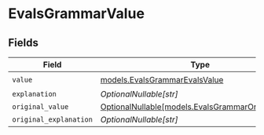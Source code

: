 # EvalsGrammarValue


## Fields

| Field                                                                                        | Type                                                                                         | Required                                                                                     | Description                                                                                  |
| -------------------------------------------------------------------------------------------- | -------------------------------------------------------------------------------------------- | -------------------------------------------------------------------------------------------- | -------------------------------------------------------------------------------------------- |
| `value`                                                                                      | [models.EvalsGrammarEvalsValue](../models/evalsgrammarevalsvalue.md)                         | :heavy_check_mark:                                                                           | N/A                                                                                          |
| `explanation`                                                                                | *OptionalNullable[str]*                                                                      | :heavy_minus_sign:                                                                           | N/A                                                                                          |
| `original_value`                                                                             | [OptionalNullable[models.EvalsGrammarOriginalValue]](../models/evalsgrammaroriginalvalue.md) | :heavy_minus_sign:                                                                           | N/A                                                                                          |
| `original_explanation`                                                                       | *OptionalNullable[str]*                                                                      | :heavy_minus_sign:                                                                           | N/A                                                                                          |